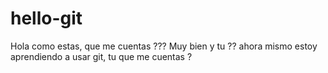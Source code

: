 # hello-git
Hola como estas, que me cuentas ???
Muy bien y tu ?? ahora mismo estoy aprendiendo a usar git, tu que me cuentas ?
